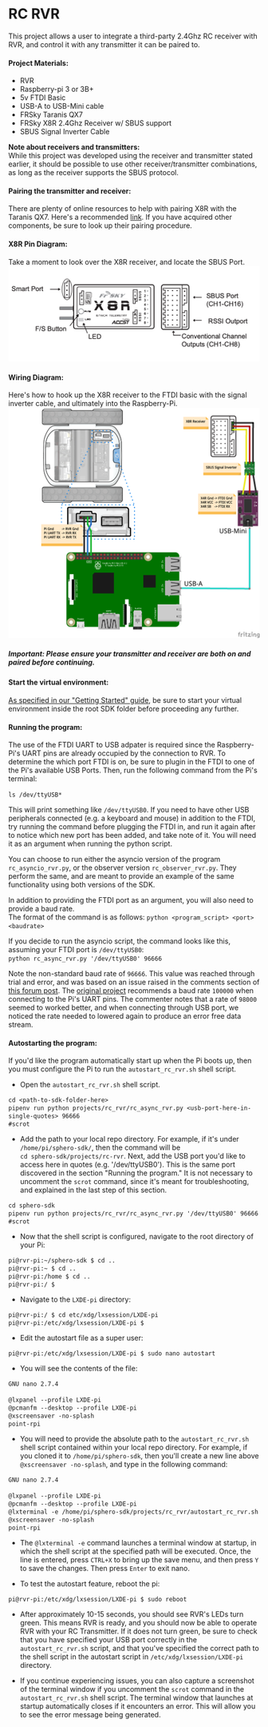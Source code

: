 # RC RVR

This project allows a user to integrate a third-party 2.4Ghz RC receiver with RVR, and control it with any transmitter
it can be paired to.

#### Project Materials:
- RVR
- Raspberry-pi 3 or 3B+
- 5v FTDI Basic
- USB-A to USB-Mini cable
- FRSky Taranis QX7
- FRSky X8R 2.4Ghz Receiver w/ SBUS support 
- SBUS Signal Inverter Cable

**Note about receivers and transmitters:**\
While this project was developed using the receiver and transmitter stated earlier, it should be possible to 
use other receiver/transmitter combinations, as long as the receiver supports the SBUS protocol. 

#### Pairing the transmitter and receiver:
There are plenty of online resources to help with pairing X8R with the Taranis QX7.  Here's a 
recommended [link](https://www.propwashed.com/how-to-bind-taranis/).  If you have acquired other components, be sure to look up their pairing procedure.

#### X8R Pin Diagram:
Take a moment to look over the X8R receiver, and locate the SBUS Port.
![X8R Pin Diagram](images/X8R_Diagram.png)

#### Wiring Diagram:
Here's how to hook up the X8R receiver to the FTDI basic with the signal inverter cable, and ultimately into the Raspberry-Pi.
![Wiring Diagram](images/SBUS_RVR_Diagram.png)

##### **Important: Please ensure your transmitter and receiver are both on and paired before continuing.**

#### Start the virtual environment:
[As specified in our "Getting Started" guide](https://sdk.sphero.com/docs/getting_started/raspberry_pi/raspberry_pi_setup/#starting-programs), 
be sure to start your virtual environment inside the root SDK folder before proceeding any further.

#### Running the program:
The use of the FTDI UART to USB adpater is required since the Raspberry-Pi's UART pins are already occupied by the connection
to RVR. To determine the which port FTDI is on, be sure to plugin in the FTDI to one of the Pi's available USB Ports.
Then, run the following command from the Pi's terminal:

```ls /dev/ttyUSB*```

This will print something like ```/dev/ttyUSB0```. If you need to have other USB peripherals connected (e.g. a keyboard and mouse) 
in addition to the FTDI, try running the command before plugging the FTDI in, and run it again after to notice which new port
has been added, and take note of it.  You will need it as an argument when running the python script. 

You can choose to run either the asyncio version of the program ```rc_asyncio_rvr.py```, or the observer version ```rc_observer_rvr.py```.
They perform the same, and are meant to provide an example of the same functionality using both versions of the SDK.

In addition to providing the FTDI port as an argument, you will also need to provide a baud rate.\
The format of the command is as follows:
```python <program_script> <port> <baudrate>```


If you decide to run the asyncio script, the command looks like this, assuming your FTDI port is ```/dev/ttyUSB0```:\
```python rc_async_rvr.py '/dev/ttyUSB0' 96666```

Note the non-standard baud rate of ```96666```. This value was reached through trial and error, and was based on an issue raised
in the comments section of [this forum post](https://os.mbed.com/users/Digixx/notebook/futaba-s-bus-controlled-by-mbed/).
The [original project](https://github.com/1arthur1/PiSBUS) recommends a baud rate ```100000```  when connecting to the Pi's
UART pins. The commenter notes that a rate of ```98000``` seemed to worked better, and when connecting through USB port, 
we noticed the rate needed to lowered again to produce an error free data stream.

#### Autostarting the program:

If you'd like the program automatically start up when the Pi boots up, then you must configure the Pi to run the `autostart_rc_rvr.sh` 
shell script.  

- Open the `autostart_rc_rvr.sh` shell script. 
```
cd <path-to-sdk-folder-here>
pipenv run python projects/rc_rvr/rc_async_rvr.py <usb-port-here-in-single-quotes> 96666
#scrot
```

- Add the path to your local repo directory.  For example, if it's under  `/home/pi/sphero-sdk/`, then the command will be \
`cd sphero-sdk/projects/rc-rvr`.  Next, add the USB port you'd like to access here in quotes (e.g. '/dev/ttyUSB0'). This is the
same port discovered in the section "Running the program."  It is not necessary to uncomment the `scrot` command, since it's 
meant for troubleshooting, and explained in the last step of this section.
```
cd sphero-sdk
pipenv run python projects/rc_rvr/rc_async_rvr.py '/dev/ttyUSB0' 96666
#scrot
```

-  Now that the shell script is configured, navigate to the root directory of your Pi:
```
pi@rvr-pi:~/sphero-sdk $ cd ..
pi@rvr-pi:~ $ cd ..
pi@rvr-pi:/home $ cd ..
pi@rvr-pi:/ $  
```

 - Navigate to the `LXDE-pi` directory:
```
pi@rvr-pi:/ $ cd etc/xdg/lxsession/LXDE-pi
pi@rvr-pi:/etc/xdg/lxsession/LXDE-pi $
``` 

- Edit the autostart file as a super user:
```
pi@rvr-pi:/etc/xdg/lxsession/LXDE-pi $ sudo nano autostart 
```

- You will see the contents of the file:
```
GNU nano 2.7.4  

@lxpanel --profile LXDE-pi
@pcmanfm --desktop --profile LXDE-pi
@xscreensaver -no-splash
point-rpi
```

- You will need to provide the absolute path to the `autostart_rc_rvr.sh` shell script contained within your local repo directory.
For example, if you cloned it to `/home/pi/sphero-sdk`, then you'll create a new line above `@xscreensaver -no-splash`,
and type in the following command:

```
GNU nano 2.7.4  

@lxpanel --profile LXDE-pi
@pcmanfm --desktop --profile LXDE-pi
@lxterminal -e /home/pi/sphero-sdk/projects/rc_rvr/autostart_rc_rvr.sh
@xscreensaver -no-splash
point-rpi
```
- The `@lxterminal -e` command launches a terminal window at startup, in which the shell script at the specified path will be executed.
Once, the line is entered, press `CTRL+X` to bring up the save menu, and then press `Y` to save the changes.  Then press `Enter` to exit nano.

- To test the autostart feature, reboot the pi:
```
pi@rvr-pi:/etc/xdg/lxsession/LXDE-pi $ sudo reboot
```

- After approximately 10-15 seconds, you should see RVR's LEDs turn green.  This means RVR is ready, and you should now
be able to operate RVR with your RC Transmitter.  If it does not turn green, be sure to check that you have specified your 
USB port correctly in the `autostart_rc_rvr.sh` script, and that you've specified the correct path to the shell script in the autostart
script in `/etc/xdg/lxsession/LXDE-pi` directory.

- If you continue experiencing issues, you can also capture a screenshot of the terminal window if you uncomment the `scrot` 
command in the `autostart_rc_rvr.sh` shell script. The terminal window that launches at startup automatically closes if 
it encounters an error.  This will allow you to see the error message being generated.

